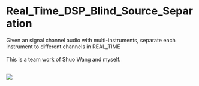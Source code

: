 # Real_Time_DSP_Blind_Source_Separation
Given an signal channel audio with multi-instruments, separate each instrument to different channels in REAL_TIME  <br>
<br>
This is a team work of Shuo Wang and myself.
<br><br>

![](https://github.com/TianYe2017/Real_Time_DSP_Blind_Source_Separation/blob/master/DescriptionV.png)
